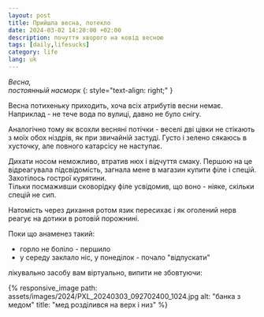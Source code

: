 ```yaml
---
layout: post
title: Прийшла весна, потекло
date: 2024-03-02 14:20:00 +02:00
description: почуття хворого на ковід весною
tags: [daily,lifesucks]
category: life
lang: uk
---
```

_Весна,_
<br> 
_постоянньій насморк_
{: style="text-align: right;" }

Весна потихеньку приходить, хоча всіх атрибутів весни немає. 
Наприклад - не тече вода по вулиці, давно не було снігу.

Аналогічно тому як всохли весняні потічки - веселі дві цівки не стікають з моїх обох ніздрів, як при звичайній застуді. 
Густо і зелено сякаюсь в хусточку, але повного катарсісу не наступає.

Дихати носом неможливо, втратив нюх і відчуття смаку. 
Першою на це відреагувала підсвідомість, загнала мене в магазин купити філе і спецій.
Захотілось гострої курятини.  
Тільки посмаживши сковорідку філе усвідомив, що воно - ніяке, скільки спецій не сип.

Натомість через дихання ротом язик пересихає і як оголений нерв реагує на дотики в ротовій порожнині.

Поки що анаменез такий:
- горло не боліло - першило
- у середу заклало ніс, у понеділок - почало "відпускати"

лікувально засобу вам віртуально, випити не збовтуючи:

{% responsive_image path: assets/images/2024/PXL_20240303_092702400_1024.jpg alt: "банка з медом" title: "мед розділився на верх і низ" %}

